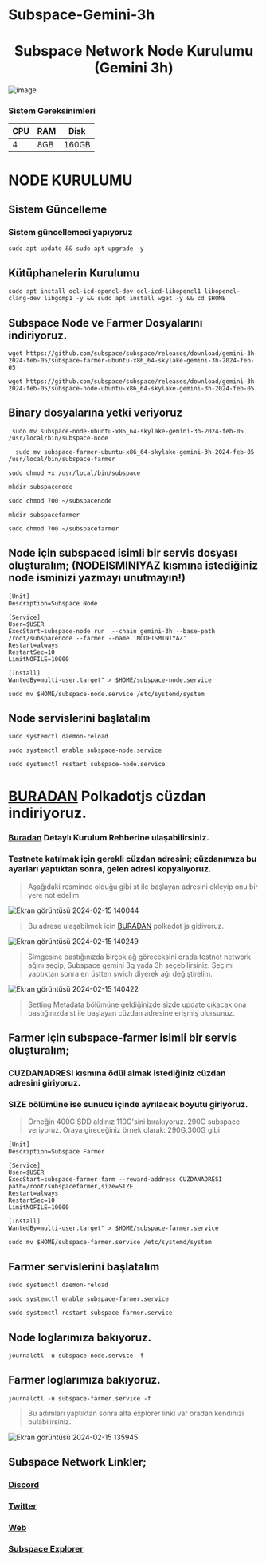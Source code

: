 # Subspace-Gemini-3h

# <h1 align="center">Subspace Network Node Kurulumu (Gemini 3h)

  
 ![image](https://user-images.githubusercontent.com/107190154/191179355-ac1b6ff1-095b-4937-8f2c-8578c0774345.gif)

### Sistem Gereksinimleri 

|CPU | RAM  | Disk  | 
|----|------|----------|
|   4| 8GB  | 160GB     |

  
  # NODE KURULUMU
  
  ## Sistem Güncelleme
  
   ### Sistem güncellemesi yapıyoruz
  ```
  sudo apt update && sudo apt upgrade -y
  ```
  
  ## Kütüphanelerin Kurulumu
   ```
sudo apt install ocl-icd-opencl-dev ocl-icd-libopencl1 libopencl-clang-dev libgomp1 -y && sudo apt install wget -y && cd $HOME
  ```
  ## Subspace Node ve Farmer Dosyalarını indiriyoruz.
  ```
  wget https://github.com/subspace/subspace/releases/download/gemini-3h-2024-feb-05/subspace-farmer-ubuntu-x86_64-skylake-gemini-3h-2024-feb-05
  ```
  ```
  wget https://github.com/subspace/subspace/releases/download/gemini-3h-2024-feb-05/subspace-node-ubuntu-x86_64-skylake-gemini-3h-2024-feb-05
  ```
   ## Binary dosyalarına yetki veriyoruz
  ```
   sudo mv subspace-node-ubuntu-x86_64-skylake-gemini-3h-2024-feb-05 /usr/local/bin/subspace-node
  ```
 ```
   sudo mv subspace-farmer-ubuntu-x86_64-skylake-gemini-3h-2024-feb-05 /usr/local/bin/subspace-farmer
  ```
  ```
  sudo chmod +x /usr/local/bin/subspace
  ```
 ```
 mkdir subspacenode
  ```
```
sudo chmod 700 ~/subspacenode
  ```
 ```
 mkdir subspacefarmer
  ```
```
sudo chmod 700 ~/subspacefarmer
  ```
##  Node için subspaced isimli bir servis dosyası oluşturalım; (NODEISMINIYAZ kısmına istediğiniz node isminizi yazmayı unutmayın!)
```
[Unit]
Description=Subspace Node

[Service]
User=$USER
ExecStart=subspace-node run  --chain gemini-3h --base-path /root/subspacenode --farmer --name 'NODEISMINIYAZ'
Restart=always
RestartSec=10
LimitNOFILE=10000

[Install]
WantedBy=multi-user.target" > $HOME/subspace-node.service

sudo mv $HOME/subspace-node.service /etc/systemd/system
  ``` 
  
 ## Node servislerini başlatalım
  ```
  sudo systemctl daemon-reload
  ```
  ```
  sudo systemctl enable subspace-node.service
  ```
  ```
  sudo systemctl restart subspace-node.service
  ```
# [BURADAN](https://chrome.google.com/webstore/detail/polkadot%7Bjs%7D-extension/mopnmbcafieddcagagdcbnhejhlodfdd) Polkadotjs cüzdan indiriyoruz.

### [Buradan](https://coinhunterstr.com/polkadot-cuzdan-nasil-olusturulur-2/) Detaylı Kurulum Rehberine ulaşabilirsiniz.

### Testnete katılmak için gerekli cüzdan adresini; cüzdanımıza bu ayarları yaptıktan sonra, gelen adresi kopyalıyoruz.

> Aşağıdaki resminde olduğu gibi st ile başlayan adresini ekleyip onu bir yere not edelim.

![Ekran görüntüsü 2024-02-15 140044](https://github.com/CoinHuntersTR/Subspace-Gemini-3h/assets/111747226/e1451b1a-07b6-46c1-8dc9-9a1819fb6e96)

> Bu adrese ulaşabilmek için [BURADAN](https://polkadot.js.org/apps/) polkadot js gidiyoruz.

![Ekran görüntüsü 2024-02-15 140249](https://github.com/CoinHuntersTR/Subspace-Gemini-3h/assets/111747226/17bf69f8-cad4-4635-8e0e-b30ff09e55c9)

> Simgesine bastığınızda birçok ağ göreceksini orada testnet network ağını seçip, Subspace gemini 3g yada 3h seçebilirsiniz. Seçimi yaptıktan sonra en üstten swich diyerek ağı değiştirelim.

![Ekran görüntüsü 2024-02-15 140422](https://github.com/CoinHuntersTR/Subspace-Gemini-3h/assets/111747226/c99a09f6-5276-4d83-a735-ba755dd2cb6b)

> Setting Metadata bölümüne geldiğinizde sizde update çıkacak ona bastığınızda st ile başlayan cüzdan adresine erişmiş olursunuz.

  ## Farmer için subspace-farmer isimli bir servis oluşturalım;
  
  ### CUZDANADRESI kısmına ödül almak istediğiniz cüzdan adresini giriyoruz. 
  ### SIZE bölümüne ise sunucu içinde ayrılacak boyutu giriyoruz. 
  
  > Örneğin 400G SDD aldınız 110G'sini bırakıyoruz. 290G subspace veriyoruz. Oraya gireceğiniz örnek olarak: 290G,300G gibi 

  ```
 [Unit]
Description=Subspace Farmer

[Service]
User=$USER
ExecStart=subspace-farmer farm --reward-address CUZDANADRESI path=/root/subspacefarmer,size=SIZE
Restart=always
RestartSec=10
LimitNOFILE=10000

[Install]
WantedBy=multi-user.target" > $HOME/subspace-farmer.service

sudo mv $HOME/subspace-farmer.service /etc/systemd/system
  ```
 ## Farmer servislerini başlatalım
  ```
  sudo systemctl daemon-reload
  ```
  ```
  sudo systemctl enable subspace-farmer.service
  ```
  ```
  sudo systemctl restart subspace-farmer.service
  ```  
## Node loglarımıza bakıyoruz.
  ```
 journalctl -u subspace-node.service -f
  ```  

## Farmer loglarımıza bakıyoruz.
  ```
 journalctl -u subspace-farmer.service -f
  ```  
> Bu adımları yaptıktan sonra alta explorer linki var oradan kendinizi bulabilirsiniz.

![Ekran görüntüsü 2024-02-15 135945](https://github.com/CoinHuntersTR/Subspace-Gemini-3h/assets/111747226/abd5edaa-bacf-4484-8fb7-92d99b1615f7)

 ## Subspace Network Linkler;
  
### [Discord](https://discord.gg/subspace-network)
### [Twitter](https://twitter.com/NetworkSubspace)
### [Web](https://subspace.network/)
### [Subspace Explorer](https://telemetry.subspace.network/#list/0x0c121c75f4ef450f40619e1fca9d1e8e7fbabc42c895bc4790801e85d5a91c34)
 
 
